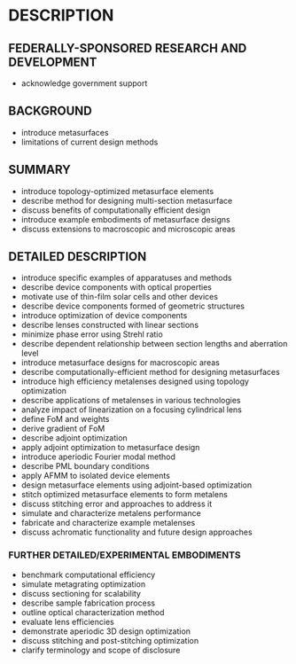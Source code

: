 # DESCRIPTION

## FEDERALLY-SPONSORED RESEARCH AND DEVELOPMENT

- acknowledge government support

## BACKGROUND

- introduce metasurfaces
- limitations of current design methods

## SUMMARY

- introduce topology-optimized metasurface elements
- describe method for designing multi-section metasurface
- discuss benefits of computationally efficient design
- introduce example embodiments of metasurface designs
- discuss extensions to macroscopic and microscopic areas

## DETAILED DESCRIPTION

- introduce specific examples of apparatuses and methods
- describe device components with optical properties
- motivate use of thin-film solar cells and other devices
- describe device components formed of geometric structures
- introduce optimization of device components
- describe lenses constructed with linear sections
- minimize phase error using Strehl ratio
- describe dependent relationship between section lengths and aberration level
- introduce metasurface designs for macroscopic areas
- describe computationally-efficient method for designing metasurfaces
- introduce high efficiency metalenses designed using topology optimization
- describe applications of metalenses in various technologies
- analyze impact of linearization on a focusing cylindrical lens
- define FoM and weights
- derive gradient of FoM
- describe adjoint optimization
- apply adjoint optimization to metasurface design
- introduce aperiodic Fourier modal method
- describe PML boundary conditions
- apply AFMM to isolated device elements
- design metasurface elements using adjoint-based optimization
- stitch optimized metasurface elements to form metalens
- discuss stitching error and approaches to address it
- simulate and characterize metalens performance
- fabricate and characterize example metalenses
- discuss achromatic functionality and future design approaches

### FURTHER DETAILED/EXPERIMENTAL EMBODIMENTS

- benchmark computational efficiency
- simulate metagrating optimization
- discuss sectioning for scalability
- describe sample fabrication process
- outline optical characterization method
- evaluate lens efficiencies
- demonstrate aperiodic 3D design optimization
- discuss stitching and post-stitching optimization
- clarify terminology and scope of disclosure

